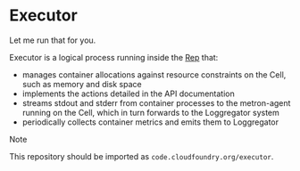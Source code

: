 # Executor

Let me run that for you.

Executor is a logical process running inside the
[Rep](https://github.com/cloudfoundry/rep) that:
* manages container allocations against resource constraints on the Cell, such
  as memory and disk space
* implements the actions detailed in the API documentation
* streams stdout and stderr from container processes to the metron-agent
  running on the Cell, which in turn forwards to the Loggregator system
* periodically collects container metrics and emits them to Loggregator


> [!NOTE]
>
> This repository should be imported as `code.cloudfoundry.org/executor`.
